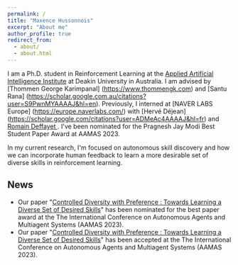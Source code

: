 ```yaml
---
permalink: /
title: "Maxence Hussonnois"
excerpt: "About me"
author_profile: true
redirect_from: 
  - about/
  - about.html
---
```


I am a Ph.D. student in Reinforcement Learning at the [Applied Artificial Intelligence Institute](https://a2i2.deakin.edu.au)  at Deakin University in Australia. I am advised by [Thommen George Karimpanal] (https://www.thommengk.com) and [Santu Rana] (https://scholar.google.com.au/citations?user=S9PwnMYAAAAJ&hl=en). Previously, I interned at [NAVER LABS Europe] (https://europe.naverlabs.com/) with [Hervé Déjean] (https://scholar.google.com/citations?user=ADMeAc4AAAAJ&hl=fr) and [Romain Deffayet ](https://www.deffayet.cc/).  I've been nominated for the Pragnesh Jay Modi Best Student Paper Award at AAMAS 2023.


In my current research, I'm focused on autonomous skill discovery and how we can incorporate human feedback to learn a more desirable set of diverse skills in reinforcement learning. 





## News

- Our paper "[Controlled Diversity with Preference : Towards Learning a Diverse Set of Desired Skills](https://arxiv.org/abs/2303.04592)" has been nominated for the best paper award at the The International Conference on Autonomous Agents and Multiagent Systems (AAMAS 2023).
- Our paper "[Controlled Diversity with Preference : Towards Learning a Diverse Set of Desired Skills](https://arxiv.org/abs/2303.04592)" has been accepted  at the The International Conference on Autonomous Agents and Multiagent Systems (AAMAS 2023).
